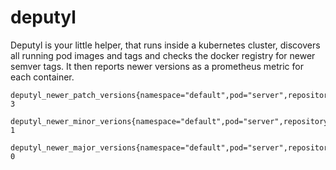 # deputyl
Deputyl is your little helper, that runs inside a kubernetes cluster,
discovers all running pod images and tags and checks the docker registry for
newer semver tags. It then reports newer versions as a prometheus metric for 
each container.

```
deputyl_newer_patch_versions{namespace="default",pod="server",repository="nginx:16.0.0"} 3

deputyl_newer_minor_verions{namespace="default",pod="server",repository="nginx:16.0.0"} 1 

deputyl_newer_major_versions{namespace="default",pod="server",repository="nginx:16.0.0"} 0



```
